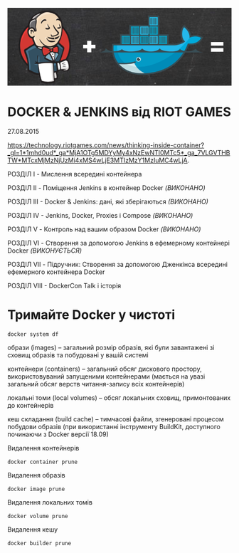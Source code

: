 ![pngdockerjenkins](images/pngdockerjenkins.png)

# DOCKER & JENKINS від RIOT GAMES
27.08.2015

https://technology.riotgames.com/news/thinking-inside-container?_gl=1*1mhd0ud*_ga*MjA1OTg5MDYyMy4xNzEwNTI0MTc5*_ga_7VLGVTHBTW*MTcxMjMzNjUzMi4xMS4wLjE3MTIzMzY1MzIuMC4wLjA.

РОЗДІЛ I - Мислення всередині контейнера

РОЗДІЛ II - Поміщення Jenkins в контейнер Docker _(ВИКОНАНО)_

РОЗДІЛ III - Docker & Jenkins: дані, які зберігаються _(ВИКОНАНО)_

РОЗДІЛ IV - Jenkins, Docker, Proxies і Compose _(ВИКОНАНО)_

РОЗДІЛ V - Контроль над вашим образом Docker _(ВИКОНАНО)_

РОЗДІЛ VI - Створення за допомогою Jenkins в ефемерному контейнері Docker _(ВИКОНУЄТЬСЯ)_

РОЗДІЛ VII - Підручник: Створення за допомогою Дженкінса всередині ефемерного контейнера Docker 

РОЗДІЛ VIII - DockerCon Talk і історія 

# Тримайте Docker у чистоті

    docker system df

образи (images) – загальний розмір образів, які були завантажені зі сховищ образів та побудовані у вашій системі

контейнери (containers) – загальний обсяг дискового простору, використовуваний запущеними контейнерами (мається на увазі загальний обсяг верств читання-запису всіх контейнерів)

локальні томи (local volumes) – обсяг локальних сховищ, примонтованих до контейнерів

кеш складання (build cache) – тимчасові файли, згенеровані процесом побудови образів (при використанні інструменту BuildKit, доступного починаючи з Docker версії 18.09)

Видалення контейнерів

    docker container prune

Видалення образів

    docker image prune

Видалення локальних томів

    docker volume prune

Видалення кешу

    docker builder prune